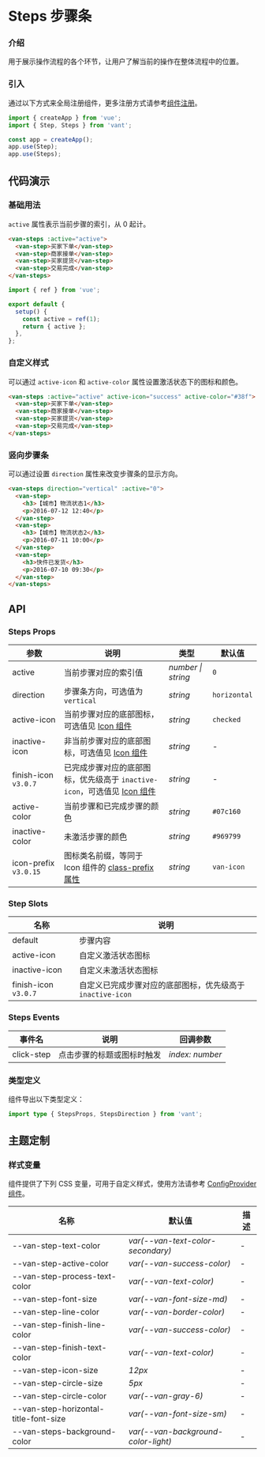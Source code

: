 # Steps 步骤条

### 介绍

用于展示操作流程的各个环节，让用户了解当前的操作在整体流程中的位置。

### 引入

通过以下方式来全局注册组件，更多注册方式请参考[组件注册](#/zh-CN/advanced-usage#zu-jian-zhu-ce)。

```js
import { createApp } from 'vue';
import { Step, Steps } from 'vant';

const app = createApp();
app.use(Step);
app.use(Steps);
```

## 代码演示

### 基础用法

`active` 属性表示当前步骤的索引，从 0 起计。

```html
<van-steps :active="active">
  <van-step>买家下单</van-step>
  <van-step>商家接单</van-step>
  <van-step>买家提货</van-step>
  <van-step>交易完成</van-step>
</van-steps>
```

```js
import { ref } from 'vue';

export default {
  setup() {
    const active = ref(1);
    return { active };
  },
};
```

### 自定义样式

可以通过 `active-icon` 和 `active-color` 属性设置激活状态下的图标和颜色。

```html
<van-steps :active="active" active-icon="success" active-color="#38f">
  <van-step>买家下单</van-step>
  <van-step>商家接单</van-step>
  <van-step>买家提货</van-step>
  <van-step>交易完成</van-step>
</van-steps>
```

### 竖向步骤条

可以通过设置 `direction` 属性来改变步骤条的显示方向。

```html
<van-steps direction="vertical" :active="0">
  <van-step>
    <h3>【城市】物流状态1</h3>
    <p>2016-07-12 12:40</p>
  </van-step>
  <van-step>
    <h3>【城市】物流状态2</h3>
    <p>2016-07-11 10:00</p>
  </van-step>
  <van-step>
    <h3>快件已发货</h3>
    <p>2016-07-10 09:30</p>
  </van-step>
</van-steps>
```

## API

### Steps Props

| 参数 | 说明 | 类型 | 默认值 |
| --- | --- | --- | --- |
| active | 当前步骤对应的索引值 | _number \| string_ | `0` |
| direction | 步骤条方向，可选值为 `vertical` | _string_ | `horizontal` |
| active-icon | 当前步骤对应的底部图标，可选值见 [Icon 组件](#/zh-CN/icon) | _string_ | `checked` |
| inactive-icon | 非当前步骤对应的底部图标，可选值见 [Icon 组件](#/zh-CN/icon) | _string_ | - |
| finish-icon `v3.0.7` | 已完成步骤对应的底部图标，优先级高于 `inactive-icon`，可选值见 [Icon 组件](#/zh-CN/icon) | _string_ | - |
| active-color | 当前步骤和已完成步骤的颜色 | _string_ | `#07c160` |
| inactive-color | 未激活步骤的颜色 | _string_ | `#969799` |
| icon-prefix `v3.0.15` | 图标类名前缀，等同于 Icon 组件的 [class-prefix 属性](#/zh-CN/icon#props) | _string_ | `van-icon` |

### Step Slots

| 名称 | 说明 |
| --- | --- |
| default | 步骤内容 |
| active-icon | 自定义激活状态图标 |
| inactive-icon | 自定义未激活状态图标 |
| finish-icon `v3.0.7` | 自定义已完成步骤对应的底部图标，优先级高于 `inactive-icon` |

### Steps Events

| 事件名     | 说明                       | 回调参数        |
| ---------- | -------------------------- | --------------- |
| click-step | 点击步骤的标题或图标时触发 | _index: number_ |

### 类型定义

组件导出以下类型定义：

```ts
import type { StepsProps, StepsDirection } from 'vant';
```

## 主题定制

### 样式变量

组件提供了下列 CSS 变量，可用于自定义样式，使用方法请参考 [ConfigProvider 组件](#/zh-CN/config-provider)。

| 名称 | 默认值 | 描述 |
| --- | --- | --- |
| --van-step-text-color | _var(--van-text-color-secondary)_ | - |
| --van-step-active-color | _var(--van-success-color)_ | - |
| --van-step-process-text-color | _var(--van-text-color)_ | - |
| --van-step-font-size | _var(--van-font-size-md)_ | - |
| --van-step-line-color | _var(--van-border-color)_ | - |
| --van-step-finish-line-color | _var(--van-success-color)_ | - |
| --van-step-finish-text-color | _var(--van-text-color)_ | - |
| --van-step-icon-size | _12px_ | - |
| --van-step-circle-size | _5px_ | - |
| --van-step-circle-color | _var(--van-gray-6)_ | - |
| --van-step-horizontal-title-font-size | _var(--van-font-size-sm)_ | - |
| --van-steps-background-color | _var(--van-background-color-light)_ | - |
